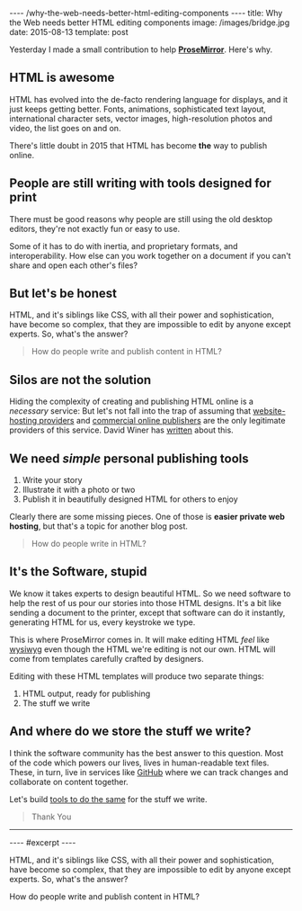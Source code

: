 ---- /why-the-web-needs-better-html-editing-components ----
title: Why the Web needs better HTML editing components
image: /images/bridge.jpg
date: 2015-08-13
template: post

Yesterday I made a small contribution to help [**ProseMirror**](https://www.indiegogo.com/projects/prosemirror/#/story). Here's why.

## HTML is awesome

HTML has evolved into the de-facto rendering language for displays, and it just keeps getting better. Fonts, animations, sophisticated text layout, international character sets, vector images, high-resolution photos and video, the list goes on and on.

There's little doubt in 2015 that HTML has become **the** way to publish online.


## People are still writing with tools designed for print

There must be good reasons why people are still using the old desktop editors, they're not exactly fun or easy to use.

Some of it has to do with inertia, and proprietary formats, and interoperability. How else can you work together on a document if you can't share and open each other's files?


## But let's be honest

HTML, and it's siblings like CSS, with all their power and sophistication, have become so complex, that they are impossible to edit by anyone except experts. So, what's the answer?

> How do people write and publish content in HTML?


## Silos are not the solution

Hiding the complexity of creating and publishing HTML online is a _necessary_ service: But let's not fall into the trap of assuming that [website-hosting providers](https://www.squarespace.com/) and [commercial online publishers](https://medium.com/) are the only legitimate providers of this service. David Winer has [written](http://myword.io/users/davewiner/essays/051.html) about this.


## We need *simple* personal publishing tools

1. Write your story
2. Illustrate it with a photo or two
3. Publish it in beautifully designed HTML for others to enjoy

Clearly there are some missing pieces. One of those is **easier private web hosting**, but that's a topic for another blog post.

> How do people write in HTML?


## It's the Software, stupid

We know it takes experts to design beautiful HTML. So we need software to help the rest of us pour our stories into those HTML designs. It's a bit like sending a document to the printer, except that software can do it instantly, generating HTML for us, every keystroke we type.

This is where ProseMirror comes in. It will make editing HTML *feel* like [wysiwyg](https://en.wikipedia.org/wiki/WYSIWYG) even though the HTML we're editing is not our own. HTML will come from templates carefully crafted by  designers.

Editing with these HTML templates will produce two separate things:

1. HTML output, ready for publishing
2. The stuff we write


## And where do we store the stuff we write?

I think the software community has the best answer to this question. Most of the code which powers our lives, lives in human-readable text files. These, in turn, live in services like [GitHub](https://github.com/jldec/) where we can track changes and collaborate on content together.

Let's build [tools to do the same](https://jldec.github.io/pub-doc/how-it-works) for the stuff we write.


> Thank You

---

---- #excerpt ----

HTML, and it's siblings like CSS, with all their power and sophistication, have become so complex, that they are impossible to edit by anyone except experts. So, what's the answer?

How do people write and publish content in HTML?

